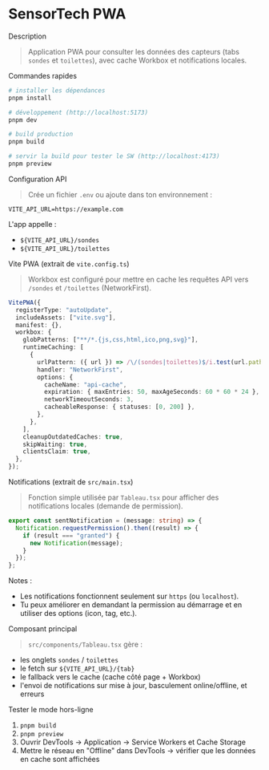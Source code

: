 # SensorTech PWA

Description

> Application PWA pour consulter les données des capteurs (tabs `sondes` et `toilettes`), avec cache Workbox et notifications locales.

Commandes rapides

```bash
# installer les dépendances
pnpm install

# développement (http://localhost:5173)
pnpm dev

# build production
pnpm build

# servir la build pour tester le SW (http://localhost:4173)
pnpm preview
```

Configuration API

> Crée un fichier `.env` ou ajoute dans ton environnement :

```env
VITE_API_URL=https://example.com
```

L'app appelle :

- `${VITE_API_URL}/sondes`
- `${VITE_API_URL}/toilettes`

Vite PWA (extrait de `vite.config.ts`)

> Workbox est configuré pour mettre en cache les requêtes API vers `/sondes` et `/toilettes` (NetworkFirst).

```ts
VitePWA({
  registerType: "autoUpdate",
  includeAssets: ["vite.svg"],
  manifest: {},
  workbox: {
    globPatterns: ["**/*.{js,css,html,ico,png,svg}"],
    runtimeCaching: [
      {
        urlPattern: ({ url }) => /\/(sondes|toilettes)$/i.test(url.pathname),
        handler: "NetworkFirst",
        options: {
          cacheName: "api-cache",
          expiration: { maxEntries: 50, maxAgeSeconds: 60 * 60 * 24 },
          networkTimeoutSeconds: 3,
          cacheableResponse: { statuses: [0, 200] },
        },
      },
    ],
    cleanupOutdatedCaches: true,
    skipWaiting: true,
    clientsClaim: true,
  },
});
```

Notifications (extrait de `src/main.tsx`)

> Fonction simple utilisée par `Tableau.tsx` pour afficher des notifications locales (demande de permission).

```ts
export const sentNotification = (message: string) => {
  Notification.requestPermission().then((result) => {
    if (result === "granted") {
      new Notification(message);
    }
  });
};
```

Notes :

- Les notifications fonctionnent seulement sur `https` (ou `localhost`).
- Tu peux améliorer en demandant la permission au démarrage et en utiliser des options (icon, tag, etc.).

Composant principal

> `src/components/Tableau.tsx` gère :

- les onglets `sondes` / `toilettes`
- le fetch sur `${VITE_API_URL}/{tab}`
- le fallback vers le cache (cache côté page + Workbox)
- l'envoi de notifications sur mise à jour, basculement online/offline, et erreurs

Tester le mode hors-ligne

1. `pnpm build`
2. `pnpm preview`
3. Ouvrir DevTools → Application → Service Workers et Cache Storage
4. Mettre le réseau en "Offline" dans DevTools → vérifier que les données en cache sont affichées
